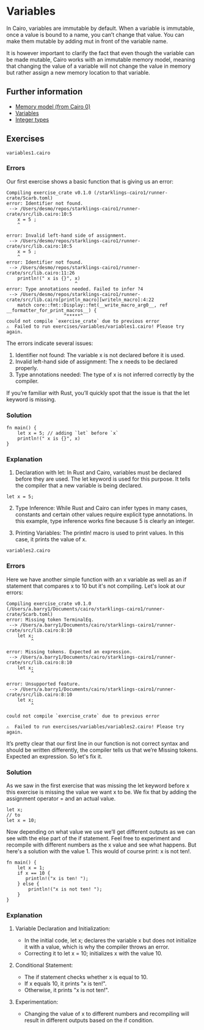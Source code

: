 # Variables

In Cairo, variables are immutable by default.
When a variable is immutable, once a value is bound to a name, you can’t change that value.
You can make them mutable by adding mut in front of the variable name.

It is however important to clarify the fact that even though the variable can be made mutable, Cairo works with an immutable memory model, meaning that changing the value of a variable will not change the value in memory but rather assign a new memory location to that variable.

## Further information

- [Memory model (from Cairo 0)](https://www.cairo-lang.org/docs/how_cairo_works/cairo_intro.html#memory-model)
- [Variables](https://book.cairo-lang.org/ch02-01-variables-and-mutability.html)
- [Integer types](https://book.cairo-lang.org/ch02-02-data-types.html#integer-types)

## Exercises

```
variables1.cairo
```

### Errors

Our first exercise shows a basic function that is giving us an error:

```
Compiling exercise_crate v0.1.0 (/starklings-cairo1/runner-crate/Scarb.toml)
error: Identifier not found.
 --> /Users/desmo/repos/starklings-cairo1/runner-crate/src/lib.cairo:10:5
    x = 5 ;
    ^

error: Invalid left-hand side of assignment.
 --> /Users/desmo/repos/starklings-cairo1/runner-crate/src/lib.cairo:10:5
    x = 5 ;
    ^
error: Identifier not found.
 --> /Users/desmo/repos/starklings-cairo1/runner-crate/src/lib.cairo:11:26
    println!(" x is {}", x)
                         ^
error: Type annotations needed. Failed to infer ?4
 --> /Users/desmo/repos/starklings-cairo1/runner-crate/src/lib.cairo[println_macro][writeln_macro]:4:22
    match core::fmt::Display::fmt(__write_macro_arg0__, ref __formatter_for_print_macros__) {
                     ^*****^
could not compile `exercise_crate` due to previous error
⚠️  Failed to run exercises/variables/variables1.cairo! Please try again.
```

The errors indicate several issues:

1. Identifier not found: The variable x is not declared before it is used.
2. Invalid left-hand side of assignment: The x needs to be declared properly.
3. Type annotations needed: The type of x is not inferred correctly by the compiler.

If you’re familiar with Rust, you’ll quickly spot that the issue is that the let keyword is missing.

### Solution

```
fn main() {
    let x = 5; // adding `let` before `x`
    println!(" x is {}", x)
}
```

### Explanation

1. Declaration with let: In Rust and Cairo, variables must be declared before they are used. The let keyword is used for this purpose. It tells the compiler that a new variable is being declared.

```
let x = 5;
```

2. Type Inference: While Rust and Cairo can infer types in many cases, constants and certain other values require explicit type annotations. In this example, type inference works fine because 5 is clearly an integer.

3. Printing Variables: The println! macro is used to print values. In this case, it prints the value of x.

```
variables2.cairo
```

### Errors

Here we have another simple function with an x variable as well as an if statement that compares x to 10 but it's not compiling. Let's look at our errors:

```
Compiling exercise_crate v0.1.0 (/Users/a.barry1/Documents/cairo/starklings-cairo1/runner-crate/Scarb.toml)
error: Missing token TerminalEq.
 --> /Users/a.barry1/Documents/cairo/starklings-cairo1/runner-crate/src/lib.cairo:8:10
    let x;
         ^

error: Missing tokens. Expected an expression.
 --> /Users/a.barry1/Documents/cairo/starklings-cairo1/runner-crate/src/lib.cairo:8:10
    let x;
         ^

error: Unsupported feature.
 --> /Users/a.barry1/Documents/cairo/starklings-cairo1/runner-crate/src/lib.cairo:8:10
    let x;
         ^

could not compile `exercise_crate` due to previous error

⚠️  Failed to run exercises/variables/variables2.cairo! Please try again.
```

It’s pretty clear that our first line in our function is not correct syntax and should be written differently, the compiler tells us that we’re Missing tokens. Expected an expression. So let's fix it.

### Solution

As we saw in the first exercise that was missing the let keyword before x this exercise is missing the value we want x to be. We fix that by adding the assignment operator = and an actual value.

```
let x;
// to
let x = 10;
```

Now depending on what value we use we’ll get different outputs as we can see with the else part of the if statement. Feel free to experiment and recompile with different numbers as the x value and see what happens. But here's a solution with the value 1. This would of course print: x is not ten!.

```
fn main() {
    let x = 1;
    if x == 10 {
       println!("x is ten! ");
    } else {
        println!("x is not ten! ");
    }
}
```

### Explanation

1. Variable Declaration and Initialization:
    - In the initial code, let x; declares the variable x but does not initialize it with a value, which is why the compiler throws an error.
    - Correcting it to let x = 10; initializes x with the value 10.

2. Conditional Statement:
    - The if statement checks whether x is equal to 10.
    - If x equals 10, it prints "x is ten!".
    - Otherwise, it prints "x is not ten!".

3. Experimentation:
    - Changing the value of x to different numbers and recompiling will result in different outputs based on the if condition.

